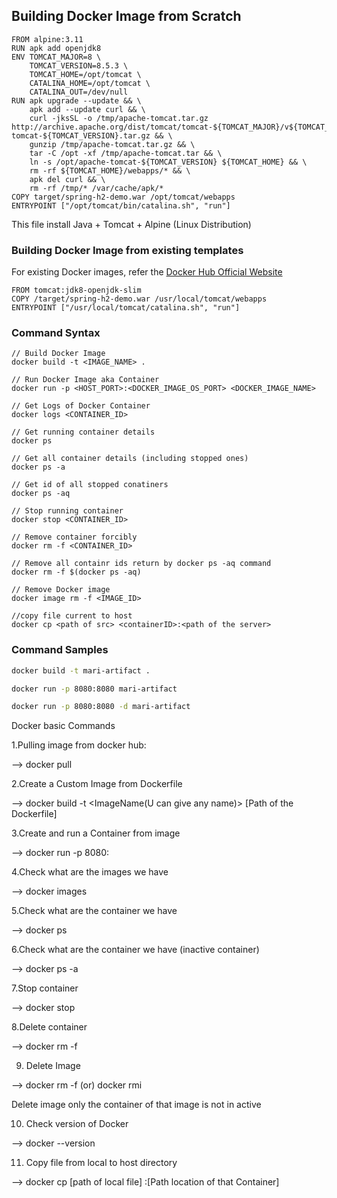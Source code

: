 ## Building Docker Image from Scratch

```
FROM alpine:3.11
RUN apk add openjdk8
ENV TOMCAT_MAJOR=8 \
    TOMCAT_VERSION=8.5.3 \
    TOMCAT_HOME=/opt/tomcat \
    CATALINA_HOME=/opt/tomcat \
    CATALINA_OUT=/dev/null
RUN apk upgrade --update && \
    apk add --update curl && \
    curl -jksSL -o /tmp/apache-tomcat.tar.gz http://archive.apache.org/dist/tomcat/tomcat-${TOMCAT_MAJOR}/v${TOMCAT_VERSION}/bin/apache-tomcat-${TOMCAT_VERSION}.tar.gz && \
    gunzip /tmp/apache-tomcat.tar.gz && \
    tar -C /opt -xf /tmp/apache-tomcat.tar && \
    ln -s /opt/apache-tomcat-${TOMCAT_VERSION} ${TOMCAT_HOME} && \
    rm -rf ${TOMCAT_HOME}/webapps/* && \
    apk del curl && \
    rm -rf /tmp/* /var/cache/apk/*
COPY target/spring-h2-demo.war /opt/tomcat/webapps
ENTRYPOINT ["/opt/tomcat/bin/catalina.sh", "run"]
```
This file install Java + Tomcat + Alpine (Linux Distribution)

### Building Docker Image from existing templates

For existing Docker images, refer the [Docker Hub Official Website](https://hub.docker.com/)

```
FROM tomcat:jdk8-openjdk-slim
COPY /target/spring-h2-demo.war /usr/local/tomcat/webapps
ENTRYPOINT ["/usr/local/tomcat/catalina.sh", "run"]
```

### Command Syntax
```
// Build Docker Image
docker build -t <IMAGE_NAME> .

// Run Docker Image aka Container
docker run -p <HOST_PORT>:<DOCKER_IMAGE_OS_PORT> <DOCKER_IMAGE_NAME>

// Get Logs of Docker Container
docker logs <CONTAINER_ID>

// Get running container details
docker ps

// Get all container details (including stopped ones)
docker ps -a

// Get id of all stopped conatiners
docker ps -aq

// Stop running container
docker stop <CONTAINER_ID>

// Remove container forcibly
docker rm -f <CONTAINER_ID>

// Remove all containr ids return by docker ps -aq command
docker rm -f $(docker ps -aq)

// Remove Docker image
docker image rm -f <IMAGE_ID>

//copy file current to host
docker cp <path of src> <containerID>:<path of the server>
```

### Command Samples

```sh
docker build -t mari-artifact .

docker run -p 8080:8080 mari-artifact

docker run -p 8080:8080 -d mari-artifact 
```



Docker basic Commands

1.Pulling image from docker hub:

--> docker pull <ImageName>

2.Create a Custom Image from Dockerfile

--> docker build -t <ImageName(U can give any name)> [Path of the Dockerfile]

3.Create and run a Container from image

--> docker run -p 8080:<PortNo of that image> <ContainerID>

4.Check what are the images we have

--> docker images

5.Check what are the container we have

--> docker ps

6.Check what are the container we have (inactive container)
 
--> docker ps -a

7.Stop container

--> docker stop <ContainerID>

8.Delete container

--> docker rm -f <containerID>

9. Delete Image

--> docker rm -f <ImageID> (or) docker rmi <ImageID>

Delete image only the container of that image is not in active

10. Check version of Docker

--> docker --version

11. Copy file from local to host directory

--> docker cp [path of local file] <ContainerID>:[Path location of that Container]
